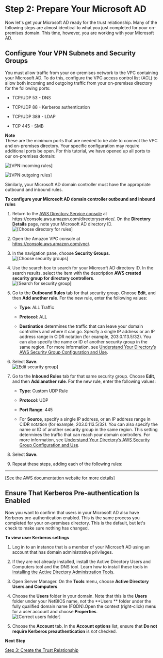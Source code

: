 # Step 2: Prepare Your Microsoft AD<a name="tutorial_setup_trust_prepare_mad"></a>

Now let's get your Microsoft AD ready for the trust relationship\. Many of the following steps are almost identical to what you just completed for your on\-premises domain\. This time, however, you are working with your Microsoft AD\.

## Configure Your VPN Subnets and Security Groups<a name="tutorial_setup_trust_open_vpc"></a>

You must allow traffic from your on\-premises network to the VPC containing your Microsoft AD\. To do this, configure the VPC access control list \(ACL\) to allow both incoming and outgoing traffic from your on\-premises directory for the following ports:

+ TCP/UDP 53 \- DNS

+ TCP/UDP 88 \- Kerberos authentication

+ TCP/UDP 389 \- LDAP

+ TCP 445 \- SMB

**Note**  
These are the minimum ports that are needed to be able to connect the VPC and on\-premises directory\. Your specific configuration may require additional ports be open\. For this tutorial, we have opened up all ports to our on\-premises domain:  

![\[VPN incoming rules\]](http://alpha-docs-aws.amazon.com/directoryservice/latest/admin-guide/images/VPN_ACL_in.png)

![\[VPN outgoing rules\]](http://alpha-docs-aws.amazon.com/directoryservice/latest/admin-guide/images/VPN_ACL_out.png)

Similarly, your Microsoft AD domain controller must have the appropriate outbound and inbound rules\.

**To configure your Microsoft AD domain controller outbound and inbound rules**

1. Return to the [AWS Directory Service console](https://console.aws.amazon.com/directoryservice/) at https://console\.aws\.amazon\.com/directoryservice/\. On the **Directory Details** page, note your Microsoft AD directory ID\.  
![\[Choose directory for rules\]](http://alpha-docs-aws.amazon.com/directoryservice/latest/admin-guide/images/choose_directory_for_rules.png)

1. Open the Amazon VPC console at [https://console\.aws\.amazon\.com/vpc/](https://console.aws.amazon.com/vpc/)\.

1. In the navigation pane, choose **Security Groups**\.  
![\[Choose security groups\]](http://alpha-docs-aws.amazon.com/directoryservice/latest/admin-guide/images/choose_security_groups.png)

1. Use the search box to search for your Microsoft AD directory ID\. In the search results, select the item with the description **AWS created security group for <yourdirectoryID> directory controllers**\.  
![\[Search for security group\]](http://alpha-docs-aws.amazon.com/directoryservice/latest/admin-guide/images/search_for_security_group.png)

1. Go to the **Outbound Rules** tab for that security group\. Choose **Edit**, and then **Add another rule**\. For the new rule, enter the following values:

   + **Type**: ALL Traffic

   + **Protocol**: ALL

   + **Destination** determines the traffic that can leave your domain controllers and where it can go\. Specify a single IP address or an IP address range in CIDR notation \(for example, 203\.0\.113\.5/32\)\. You can also specify the name or ID of another security group in the same region\. For more information, see [Understand Your Directory’s AWS Security Group Configuration and Use](best_practices.md#understandsecuritygroup)\.

1. Select **Save**\.  
![\[Edit security group\]](http://alpha-docs-aws.amazon.com/directoryservice/latest/admin-guide/images/edit_security_group.png)

1. Go to the **Inbound Rules** tab for that same security group\. Choose **Edit**, and then **Add another rule**\. For the new rule, enter the following values:

   + **Type**: Custom UDP Rule

   + **Protocol**: UDP

   + **Port Range**: 445

   + For **Source**, specify a single IP address, or an IP address range in CIDR notation \(for example, 203\.0\.113\.5/32\)\. You can also specify the name or ID of another security group in the same region\. This setting determines the traffic that can reach your domain controllers\. For more information, see [Understand Your Directory’s AWS Security Group Configuration and Use](best_practices.md#understandsecuritygroup)\.

1. Select **Save**\.

1. Repeat these steps, adding each of the following rules:  
****    
[\[See the AWS documentation website for more details\]](http://alpha-docs-aws.amazon.com/directoryservice/latest/admin-guide/tutorial_setup_trust_prepare_mad.html)

## Ensure That Kerberos Pre\-authentication Is Enabled<a name="tutorial_setup_trust_enable_kerberos_on_mad"></a>

Now you want to confirm that users in your Microsoft AD also have Kerberos pre\-authentication enabled\. This is the same process you completed for your on\-premises directory\. This is the default, but let's check to make sure nothing has changed\.

**To view user Kerberos settings**

1. Log in to an instance that is a member of your Microsoft AD using an account that has domain administrative privileges\.

1. If they are not already installed, install the Active Directory Users and Computers tool and the DNS tool\. Learn how to install these tools in [Installing the Active Directory Administration Tools](install_ad_tools.md)\.

1. Open Server Manager\. On the **Tools** menu, choose **Active Directory Users and Computers**\.

1. Choose the **Users** folder in your domain\. Note that this is the **Users** folder under your NetBIOS name, not the **Users ** folder under the fully qualified domain name \(FQDN\)\.Open the context \(right\-click\) menu for a user account and choose **Properties**\.   
![\[Correct users folder\]](http://alpha-docs-aws.amazon.com/directoryservice/latest/admin-guide/images/correct_users_folder.png)

1.  Choose the **Account** tab\. In the **Account options** list, ensure that **Do not require Kerberos preauthentication** is *not* checked\. 

**Next Step**

[Step 3: Create the Trust Relationship](tutorial_setup_trust_create_trust.md)